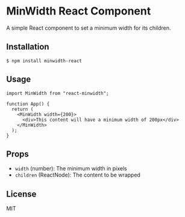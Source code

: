 # MinWidth React Component

A simple React component to set a minimum width for its children.

## Installation

    $ npm install minwidth-react

## Usage

```tsx
import MinWidth from "react-minwidth";

function App() {
  return (
    <MinWidth width={200}>
      <div>This content will have a minimum width of 200px</div>
    </MinWidth>
  );
}
```

## Props

- `width` (number): The minimum width in pixels
- `children` (ReactNode): The content to be wrapped

## License

MIT
